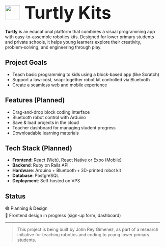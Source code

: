 <h1>
  <span style="display: inline-block; vertical-align: middle;">
    <img src="https://raw.githubusercontent.com/JohnReyGimenez/turtly-platform/main/media/Logo.png" width="48" />
  </span>
  <span style="display: inline-block; vertical-align: middle; font-size: 2em; font-weight: bold; margin-left: 8px;">
    Turtly Kits
  </span>
</h1>

**Turtly** is an educational platform that combines a visual programming app with easy-to-assemble robotics kits. Designed for lower primary students and private schools, it helps young learners explore their creativity, problem-solving, and engineering through play.

## Project Goals

- Teach basic programming to kids using a block-based app (like Scratch)
- Support a low-cost, snap-together robot kit controlled via Bluetooth
- Create a seamless web and mobile experience

## Features (Planned)

- Drag-and-drop block coding interface
- Bluetooth robot control with Arduino
- Save & load projects in the cloud
- Teacher dashboard for managing student progress
- Downloadable learning materials

## Tech Stack (Planned)

- **Frontend**: React (Web), React Native or Expo (Mobile)
- **Backend**: Ruby on Rails API
- **Hardware**: Arduino + Bluetooth + 3D-printed robot kit
- **Database**: PostgreSQL
- **Deployment**: Self-hosted on VPS

## Status

🟢 Planning & Design  
🔄 Frontend design in progress (sign-up form, dashboard)

---

> This project is being built by John Rey Gimenez, as part of a research initiative for teaching robotics and coding to young lower primary students.
